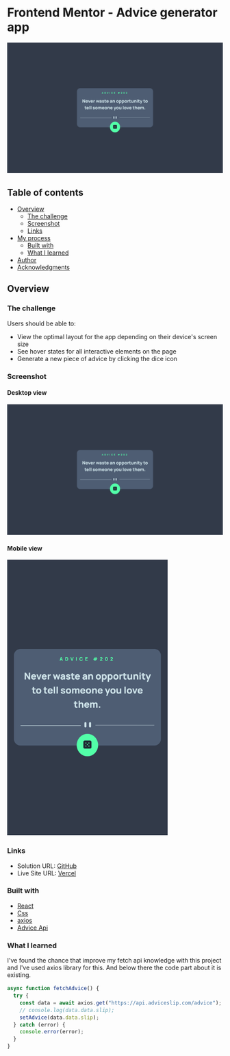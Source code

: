# Frontend Mentor - Advice generator app

![Design preview for the Advice generator app coding challenge](./public/screenshots/advice-generator-desktop.png)

## Table of contents

- [Overview](#overview)
  - [The challenge](#the-challenge)
  - [Screenshot](#screenshot)
  - [Links](#links)
- [My process](#my-process)
  - [Built with](#built-with)
  - [What I learned](#what-i-learned)
- [Author](#author)
- [Acknowledgments](#acknowledgments)

## Overview

### The challenge

Users should be able to:

- View the optimal layout for the app depending on their device's screen size
- See hover states for all interactive elements on the page
- Generate a new piece of advice by clicking the dice icon

### Screenshot

#### Desktop view

![](./public/screenshots/advice-generator-desktop.png)

#### Mobile view

<img src="./public/screenshots/advice-generator-mobile.png" width="375" />

### Links

- Solution URL: [GitHub](https://github.com/onurozbey/advice-generator-app-react.js)
- Live Site URL: [Vercel](https://advice-generator-app-react-js.vercel.app/)

### Built with

- [React](https://reactjs.org/)
- [Css](https://www.w3schools.com/w3css/default.asp)
- [axios](https://github.com/axios/axios)
- [Advice Api](https://api.adviceslip.com/)

### What I learned

I've found the chance that improve my fetch api knowledge with this project and I've used axios library for this. And below there the code part about it is existing.

```js
async function fetchAdvice() {
  try {
    const data = await axios.get("https://api.adviceslip.com/advice");
    // console.log(data.data.slip);
    setAdvice(data.data.slip);
  } catch (error) {
    console.error(error);
  }
}
```
